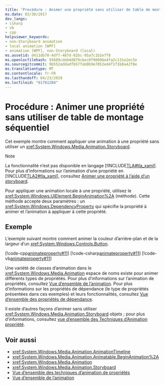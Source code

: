 ```yaml
---
title: 'Procédure : Animer une propriété sans utiliser de table de montage séquentiel'
ms.date: 03/30/2017
dev_langs:
- csharp
- vb
- cpp
helpviewer_keywords:
- non-Storyboard animation
- local animation [WPF]
- animation [WPF], non-Storyboard (local)
ms.assetid: d411db70-4df7-487d-82bc-95a7c1b2e7f8
ms.openlocfilehash: 93609cdeb4d879cbec0f90096e4fa2c131a2ec5e
ms.sourcegitcommit: 9b552addadfb57fab0b9e7852ed4f1f1b8a42f8e
ms.translationtype: MT
ms.contentlocale: fr-FR
ms.lasthandoff: 04/23/2019
ms.locfileid: "61761284"
---
```

# <a name="how-to-animate-a-property-without-using-a-storyboard"></a>Procédure : Animer une propriété sans utiliser de table de montage séquentiel
Cet exemple montre comment appliquer une animation à une propriété sans utiliser un <xref:System.Windows.Media.Animation.Storyboard>.  
  
> [!NOTE]
>  La fonctionnalité n’est pas disponible en langage [!INCLUDE[TLA#tla_xaml](../../../../includes/tlasharptla-xaml-md.md)]. Pour plus d’informations sur l’animation d’une propriété en [!INCLUDE[TLA2#tla_xaml](../../../../includes/tla2sharptla-xaml-md.md)], consultez [Animer une propriété à l’aide d’un storyboard](how-to-animate-a-property-by-using-a-storyboard.md).  
  
 Pour appliquer une animation locale à une propriété, utilisez le <xref:System.Windows.UIElement.BeginAnimation%2A> (méthode). Cette méthode accepte deux paramètres : un <xref:System.Windows.DependencyProperty> qui spécifie la propriété à animer et l’animation à appliquer à cette propriété.  
  
## <a name="example"></a>Exemple  
 L’exemple suivant montre comment animer la couleur d’arrière-plan et de la largeur d’un <xref:System.Windows.Controls.Button>.  
  
 [!code-cpp[animateproperty#11](~/samples/snippets/cpp/VS_Snippets_Wpf/animateproperty/CPP/LocalAnimationExample.cpp#11)]
 [!code-csharp[animateproperty#11](~/samples/snippets/csharp/VS_Snippets_Wpf/animateproperty/CSharp/LocalAnimationExample.cs#11)]
 [!code-vb[animateproperty#11](~/samples/snippets/visualbasic/VS_Snippets_Wpf/animateproperty/VisualBasic/LocalAnimationExample.vb#11)]  
  
 Une variété de classes d’animation dans le <xref:System.Windows.Media.Animation> espace de noms existe pour animer différents types de propriétés. Pour plus d’informations sur l’animation de propriétés, consultez [Vue d’ensemble de l’animation](animation-overview.md). Pour plus d’informations sur les propriétés de dépendance (le type de propriétés présentées dans ces exemples) et leurs fonctionnalités, consultez [Vue d’ensemble des propriétés de dépendance](../advanced/dependency-properties-overview.md).  
  
 Il existe d’autres façons d’animer sans utiliser <xref:System.Windows.Media.Animation.Storyboard> objets ; pour plus d’informations, consultez [vue d’ensemble des Techniques d’Animation propriété](property-animation-techniques-overview.md).  
  
## <a name="see-also"></a>Voir aussi

- <xref:System.Windows.Media.Animation.AnimationTimeline>
- <xref:System.Windows.Media.Animation.Animatable.BeginAnimation%2A>
- <xref:System.Windows.Media.Animation>
- <xref:System.Windows.Media.Animation.Storyboard>
- [Vue d’ensemble des techniques d’animation de propriétés](property-animation-techniques-overview.md)
- [Vue d’ensemble de l’animation](animation-overview.md)
